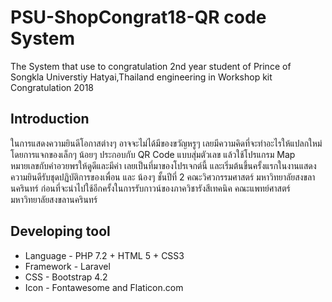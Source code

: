 # PSU-ShopCongrat18-QR code System
The System that use to congratulation 2nd year student of Prince of Songkla Universtiy Hatyai,Thailand engineering in Workshop kit Congratulation 2018 
## Introduction
ในการแสดงความยินดีโอกาสต่างๆ อาจจะไม่ได้มีของขวัญหรูๆ เลยมีความคิดที่จะทำอะไรให้แปลกใหม่ โดยการแจกของเล็กๆ น้อยๆ ประกอบกับ QR Code แบบสุ่มตัวเลข แล้วใช้โปรแกรม Map หมายเลขกับคำอวยพรให้ดูดีและมีค่า เลยเป็นที่มาของโปรเจกต์นี้ และเริ่มต้นขึ้นครั้งแรกในงานแสดงความยินดีรับชุดปฏิบัติการของเพื่อน และ น้องๆ ชั้นปีที่ 2 คณะวิศวกรรมศาสตร์ มหาวิทยาลัยสงขลานครินทร์ ก่อนที่จะนำไปใช้อีกครั้งในการรับกาวน์ของภาควิชารังสีเทคนิค คณะแพทย์ศาสตร์ มหาวิทยาลัยสงขลานครินทร์
## Developing tool
* Language - PHP 7.2 + HTML 5 + CSS3
* Framework - Laravel
* CSS - Bootstrap 4.2
* Icon - Fontawesome and Flaticon.com
